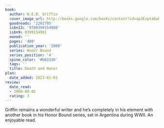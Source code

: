 ```yaml
---
book:
  author: W.E.B. Griffin
  cover_image_url: http://books.google.com/books/content?id=ap3Evpta6wEC&printsec=frontcover&img=1&zoom=1&edge=curl&source=gbs_api
  goodreads: '2202795'
  isbn13: '9780399154980'
  isbn9: 0399154981
  owned: ''
  pages: '480'
  publication_year: '2008'
  series: Honor Bound
  series_position: '4'
  spine_color: '#b63330'
  tags: ''
  title: Death and Honor
plan:
  date_added: 2023-01-01
review:
  date_read:
  - 2008-08-02
  rating: 3
---
```

Griffin remains a wonderful writer and he’s completely in his element with another book in his Honor Bound series, set in Argentina during WWII. An enjoyable read.
